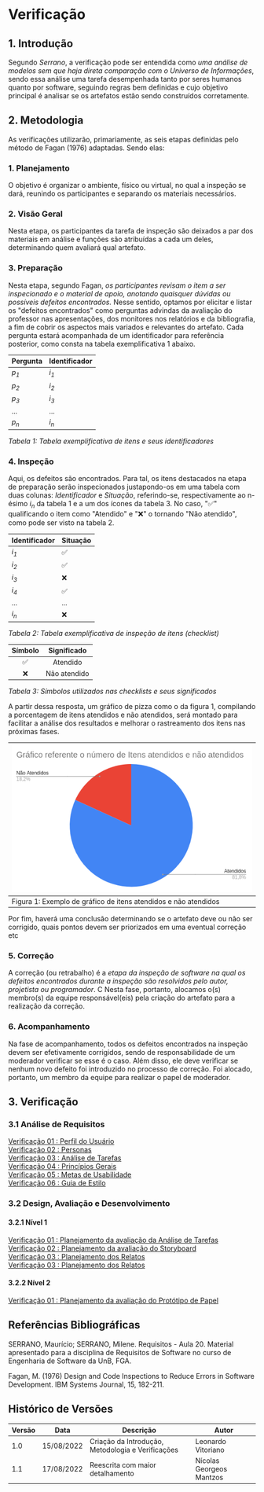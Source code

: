 # Verificação

## 1. Introdução

Segundo _Serrano_, a verificação pode ser entendida como _uma análise de modelos sem que haja direta comparação com o Universo de Informações_, sendo essa análise uma tarefa desempenhada tanto por seres humanos quanto por software, seguindo regras bem definidas e cujo objetivo principal é analisar se os artefatos estão sendo construídos corretamente.

## 2. Metodologia

As verificações utilizarão, primariamente, as seis etapas definidas pelo método de Fagan (1976) adaptadas. Sendo elas:

### 1. Planejamento

O objetivo é organizar o ambiente, físico ou virtual, no qual a inspeção se dará, reunindo os participantes e separando os materiais necessários.

### 2. Visão Geral

Nesta etapa, os participantes da tarefa de inspeção são deixados a par dos materiais em análise e funções são atribuídas a cada um deles, determinando quem avaliará qual artefato. 

### 3. Preparação

Nesta etapa, segundo Fagan, *os participantes revisam o item a ser inspecionado e o material de apoio, anotando quaisquer dúvidas ou possíveis defeitos encontrados.*
Nesse sentido, optamos por elicitar e listar os "defeitos encontrados" como perguntas advindas da avaliação do professor nas apresentações, dos monitores nos relatórios e da bibliografia, a fim de cobrir os aspectos mais variados e relevantes do artefato. 
Cada pergunta estará acompanhada de um identificador para referência posterior, como consta na tabela exemplificativa 1 abaixo.

| Pergunta        | Identificador   |
| --------------- | --------------- |
| _p<sub>1</sub>_ | _i<sub>1</sub>_ |
| _p<sub>2</sub>_ | _i<sub>2</sub>_ |
| _p<sub>3</sub>_ | _i<sub>3</sub>_ |
| ...             | ...             |
| _p<sub>n</sub>_ | _i<sub>n</sub>_ |

_Tabela 1: Tabela exemplificativa de itens e seus identificadores_

### 4. Inspeção

Aqui, os defeitos são encontrados. Para tal, os itens destacados na etapa de preparação serão inspecionados justapondo-os em uma tabela com duas colunas: _Identificador_ e _Situação_, referindo-se, respectivamente ao n-ésimo _i<sub>n</sub>_ da tabela 1
e a um dos ícones da tabela 3. No caso, "✅" qualificando o item como "Atendido" e "❌" o tornando "Não atendido", como pode ser visto na tabela 2.

| Identificador   | Situação |
| --------------- | -------- |
| _i<sub>1</sub>_ | ✅       |
| _i<sub>2</sub>_ | ✅       |
| _i<sub>3</sub>_ | ❌       |
| _i<sub>4</sub>_ | ✅       |
| ...             | ...      |
| _i<sub>n</sub>_ | ❌       |

_Tabela 2: Tabela exemplificativa de inspeção de itens (checklist)_

| Símbolo | Significado  |
| :-----: | :----------: |
|   ✅    |   Atendido   |
|   ❌    | Não atendido |

_Tabela 3: Símbolos utilizados nas checklists e seus significados_

A partir dessa resposta, um gráfico de pizza como o da figura 1, compilando a porcentagem de itens atendidos e
não atendidos, será montado para facilitar a análise dos resultados e melhorar o rastreamento dos itens
nas próximas fases.

| ![imagemGráfico](../_media/grafico_guiadeestilo.png)            |
| --------------------------------------------------------------- |
| Figura 1: Exemplo de gráfico de itens atendidos e não atendidos |

Por fim, haverá uma conclusão determinando se o artefato deve ou não ser corrigido, quais pontos devem ser priorizados em uma eventual correção etc

### 5. Correção

A correção (ou retrabalho) é a *etapa da inspeção de software na qual os defeitos encontrados durante a inspeção são resolvidos pelo autor, projetista ou programador*. C
Nesta fase, portanto, alocamos o(s) membro(s) da equipe responsável(eis) pela criação do artefato para a realização da correção.

### 6. Acompanhamento

Na fase de acompanhamento, todos os defeitos encontrados na inspeção devem ser efetivamente corrigidos, sendo de responsabilidade de um
moderador verificar se esse é o caso. Além disso, ele deve verificar se nenhum novo defeito foi introduzido no processo de correção.
Foi alocado, portanto, um membro da equipe para realizar o papel de moderador.

## 3. Verificação

### 3.1 Análise de Requisitos

[Verificação 01 : Perfil do Usuário](analise/verificacoes/verif_perfil_de_usuario.md)<br>
[Verificação 02 : Personas](analise/verificacoes/verificacao_personas.md)<br>
[Verificação 03 : Análise de Tarefas](analise/verificacoes/)<br>
[Verificação 04 : Princípios Gerais](analise/verificacoes/verif_principios_gerais.md)<br>
[Verificação 05 : Metas de Usabilidade](analise/verificacoes/verificacao_metas.md)<br>
[Verificação 06 : Guia de Estilo](analise/verificacoes/verificacao_guia_estilo.md)<br>


### 3.2 Design, Avaliação e Desenvolvimento

#### 3.2.1 Nível 1

[Verificação 01 : Planejamento da avaliação da Análise de Tarefas](analise/verificacoes/verificacao_planejamento_analise_tarefas.md)<br>
[Verificação 02 : Planejamento da avaliação do Storyboard](analise/verificacoes/)<br>
[Verificação 03 : Planejamento dos Relatos](analise/verificacoes/)<br>
[Verificação 03 : Planejamento dos Relatos](analise/verificacoes/verif_storyboards.md)<br>

#### 3.2.2 Nível 2

[Verificação 01 : Planejamento da avaliação do Protótipo de Papel](analise/verificacoes/verificacao_planejamento_prototipacao_papel.md)<br>

## Referências Bibliográficas

SERRANO, Maurício; SERRANO, Milene. Requisitos - Aula 20. Material apresentado para a disciplina de Requisitos de Software no curso de Engenharia de Software da UnB, FGA.

Fagan, M. (1976) Design and Code Inspections to Reduce Errors in Software Development. IBM Systems Journal, 15, 182-211.

## Histórico de Versões

| Versão | Data       | Descrição                                         | Autor                    |
| ------ | ---------- | ------------------------------------------------- | ------------------------ |
| 1.0    | 15/08/2022 | Criação da Introdução, Metodologia e Verificações | Leonardo Vitoriano       |
| 1.1    | 17/08/2022 | Reescrita com maior detalhamento                  | Nícolas Georgeos Mantzos |
